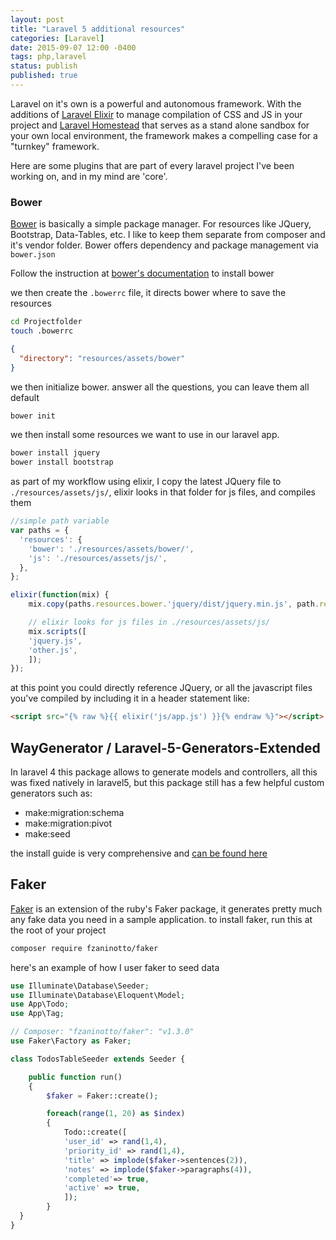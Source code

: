 ```yaml
---
layout: post
title: "Laravel 5 additional resources"
categories: [Laravel]
date: 2015-09-07 12:00 -0400
tags: php,laravel
status: publish
published: true
---
```


Laravel on it's own is a powerful and autonomous framework. With the additions of [Laravel Elixir](http://laravel.com/docs/master/elixir) to manage compilation of CSS and JS in your project and [Laravel Homestead](http://laravel.com/docs/master/homestead) that serves as a stand alone sandbox for your own local environment, the framework makes a compelling case for a "turnkey" framework.

Here are some plugins that are part of every laravel project I've been working on, and in my mind are 'core'.

### Bower

[Bower](http://bower.io/) is basically a simple package manager. For resources like JQuery, Bootstrap, Data-Tables, etc. I like to keep them separate from composer and it's vendor folder. Bower offers dependency and package management via `bower.json`

Follow the instruction at [bower's documentation](http://bower.io/) to install bower

we then create the `.bowerrc` file, it directs bower where to save the resources

~~~ bash
cd Projectfolder
touch .bowerrc
~~~
~~~ json
{
  "directory": "resources/assets/bower"
}
~~~

we then initialize bower. answer all the questions, you can leave them all default

~~~ bash
bower init
~~~

we then install some resources we want to use in our laravel app.

~~~ bash
bower install jquery
bower install bootstrap
~~~

as part of my workflow using elixir, I copy the latest JQuery file to `./resources/assets/js/`, elixir looks in that folder for js files, and compiles them

~~~ javascript
//simple path variable
var paths = {
  'resources': {
    'bower': './resources/assets/bower/',
    'js': './resources/assets/js/',
  },
};

elixir(function(mix) {
    mix.copy(paths.resources.bower.'jquery/dist/jquery.min.js', path.resources.js);

    // elixir looks for js files in ./resources/assets/js/
    mix.scripts([
    'jquery.js',
    'other.js',
    ]);
});
~~~

at this point you could directly reference JQuery, or all the javascript files you've compiled by including it in a header statement like:

~~~ html
<script src="{% raw %}{{ elixir('js/app.js') }}{% endraw %}"></script>
~~~

## WayGenerator / Laravel-5-Generators-Extended

In laravel 4 this package allows to generate models and controllers, all this was fixed natively in laravel5, but this package still has a few helpful custom generators such as:

- make:migration:schema
- make:migration:pivot
- make:seed

the install guide is very comprehensive and [can be found here](https://github.com/laracasts/Laravel-5-Generators-Extended)
## Faker

[Faker](https://github.com/fzaninotto/Faker) is an extension of the ruby's Faker package, it generates pretty much any fake data you need in a sample application.
to install faker, run this at the root of your project

~~~ bash
composer require fzaninotto/faker
~~~

here's an example of how I user faker to seed data

~~~ php
use Illuminate\Database\Seeder;
use Illuminate\Database\Eloquent\Model;
use App\Todo;
use App\Tag;

// Composer: "fzaninotto/faker": "v1.3.0"
use Faker\Factory as Faker;

class TodosTableSeeder extends Seeder {

	public function run()
	{
		$faker = Faker::create();

		foreach(range(1, 20) as $index)
		{
			Todo::create([
			'user_id' => rand(1,4),
			'priority_id' => rand(1,4),
			'title' => implode($faker->sentences(2)),
			'notes' => implode($faker->paragraphs(4)),
			'completed'=> true,
			'active' => true,
			]);
		}
  }
}
~~~
